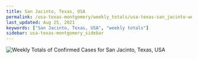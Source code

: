 ```yaml
---
title: San Jacinto, Texas, USA
permalink: /usa-texas-montgomery/weekly_totals/usa-texas-san_jacinto-weekly_totals.html
last_updated: Aug 25, 2021
keywords: ["San Jacinto, Texas, USA", "weekly totals"]
sidebar: usa-texas-montgomery_sidebar
---
```


![Weekly Totals of Confirmed Cases for San Jacinto, Texas, USA](/covid_tracker/images/graphs/usa-texas-san_jacinto-weekly_totals_graph.png)

